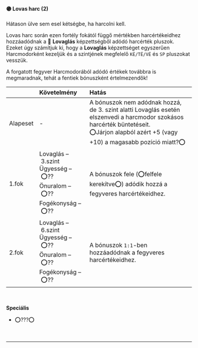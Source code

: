 #### 🟣 Lovas harc (2)

Hátason ülve sem esel kétségbe, ha harcolni kell.

Lovas harc során ezen fortély fokától függő mértékben harcértékeidhez hozzáadódnak a 🔵 **Lovaglás** képzettségből adódó harcérték pluszok. Ezeket úgy számítjuk ki, hogy a **Lovaglás** képzettséget egyszerűen Harcmodorként kezeljük és a szintjének megfelelő `KÉ/TÉ/VÉ` és `SP` pluszokat vesszük.

A forgatott fegyver Harcmodorából adódó értékek továbbra is megmaradnak, tehát a fentiek bónuszként értelmezendők!

| |  Követelmény | Hatás  |
| :----------- | :----------- | :----------- |
| Alapeset| - | A bónuszok nem adódnak hozzá, de 3. szint alatti Lovaglás esetén elszenvedi a harcmodor szokásos harcérték büntetéseit.<br />⭕Járjon alapból azért +5 (vagy +10) a magasabb pozíció miatt?⭕ |
| 1.fok | Lovaglás&nbsp;–&nbsp;3.szint<br />Ügyesség&nbsp;–&nbsp;⭕??<br />Önuralom&nbsp;–&nbsp;⭕??<br />Fogékonyság&nbsp;–&nbsp;⭕?? | A bónuszok fele (⭕felfele kerekítve⭕) adódik hozzá a fegyveres harcértékeidhez. |
| 2.fok | Lovaglás&nbsp;–&nbsp;6.szint<br />Ügyesség&nbsp;–&nbsp;⭕??<br />Önuralom&nbsp;–&nbsp;⭕??<br />Fogékonyság&nbsp;–&nbsp;⭕?? | A bónuszok `1:1`-ben hozzáadódnak a fegyveres harcértékeidhez. |

<br />

**Speciális**

- ⭕???⭕

<br />

---
